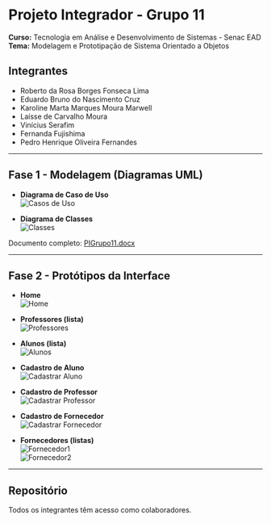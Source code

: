 # Projeto Integrador - Grupo 11

**Curso:** Tecnologia em Análise e Desenvolvimento de Sistemas - Senac EAD  
**Tema:** Modelagem e Prototipação de Sistema Orientado a Objetos  

## Integrantes

- Roberto da Rosa Borges Fonseca Lima  
- Eduardo Bruno do Nascimento Cruz  
- Karoline Marta Marques Moura Marwell  
- Laísse de Carvalho Moura  
- Vinícius Serafim  
- Fernanda Fujishima  
- Pedro Henrique Oliveira Fernandes  

---

## Fase 1 - Modelagem (Diagramas UML)

- **Diagrama de Caso de Uso**  
![Casos de Uso](fase1/diagrama_caso_uso.png)

- **Diagrama de Classes**  
![Classes](fase1/diagrama_classes.png)

 Documento completo: [PIGrupo11.docx](fase1/PIGrupo11.docx)

---

## Fase 2 - Protótipos da Interface

- **Home**  
![Home](fase2/prototipos/home.png)

- **Professores (lista)**  
![Professores](fase2/prototipos/professores.png)

- **Alunos (lista)**  
![Alunos](fase2/prototipos/aluno.png)

- **Cadastro de Aluno**  
![Cadastrar Aluno](fase2/prototipos/cadastrar_aluno.png)

- **Cadastro de Professor**  
![Cadastrar Professor](fase2/prototipos/cadastrar_professor.png)

- **Cadastro de Fornecedor**  
![Cadastrar Fornecedor](fase2/prototipos/cadastrar_fornecedor.png)

- **Fornecedores (listas)**  
![Fornecedor1](fase2/prototipos/fornecedor1.png)  
![Fornecedor2](fase2/prototipos/fornecedor2.png)

---

## Repositório

Todos os integrantes têm acesso como colaboradores.  
